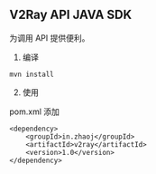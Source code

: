 ## V2Ray API JAVA SDK

为调用 API 提供便利。

1. 编译

```
mvn install
```

2. 使用

pom.xml 添加

```
<dependency>
    <groupId>in.zhaoj</groupId>
    <artifactId>v2ray</artifactId>
    <version>1.0</version>
</dependency>
```

